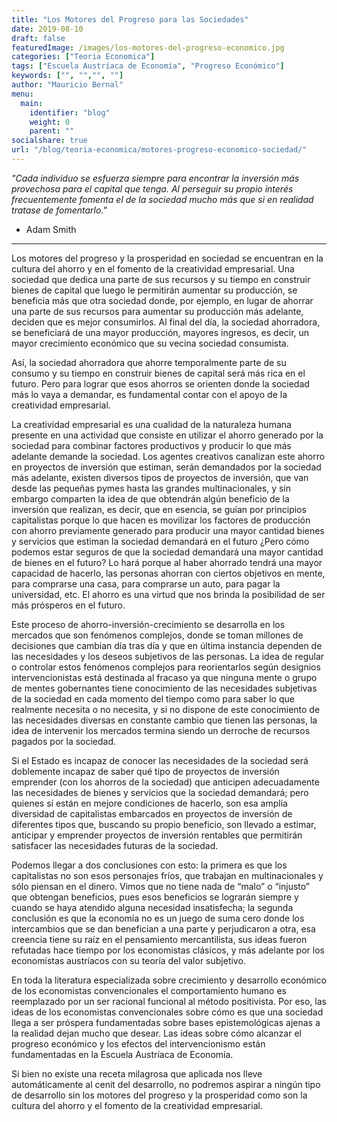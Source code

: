 ```yaml
---
title: "Los Motores del Progreso para las Sociedades"
date: 2019-08-10
draft: false
featuredImage: /images/los-motores-del-progreso-economico.jpg
categories: ["Teoria Economica"]
tags: ["Escuela Austríaca de Economía", "Progreso Económico"]
keywords: ["", "","", ""]
author: "Mauricio Bernal"
menu:
  main:
    identifier: "blog"
    weight: 0 
    parent: ""
socialshare: true
url: "/blog/teoria-economica/motores-progreso-economico-sociedad/"
---
```

*"Cada individuo se esfuerza siempre para encontrar la inversión más provechosa para el capital que tenga. Al perseguir su propio interés frecuentemente fomenta el de la sociedad mucho más que si en realidad tratase de fomentarlo."* 

- Adam Smith

---

Los motores del progreso y la prosperidad en sociedad se encuentran en la cultura del ahorro y en el fomento de la creatividad empresarial. Una sociedad que dedica una parte de sus recursos y su tiempo en construir bienes de capital que luego le permitirán aumentar su producción, se beneficia más que otra sociedad donde, por ejemplo, en lugar de ahorrar una parte de sus recursos para aumentar su producción más adelante, deciden que es mejor consumirlos. Al final del día, la sociedad ahorradora, se beneficiará de una mayor producción, mayores ingresos, es decir, un mayor crecimiento económico que su vecina sociedad consumista.

Así, la sociedad ahorradora que ahorre temporalmente parte de su consumo y su tiempo en construir bienes de capital será más rica en el futuro. Pero para lograr que esos ahorros se orienten donde la sociedad más lo vaya a demandar, es fundamental contar con el apoyo de la creatividad empresarial.

La creatividad empresarial es una cualidad de la naturaleza humana presente en una actividad que consiste en utilizar el ahorro generado por la sociedad para combinar factores productivos y producir lo que más adelante demande la sociedad. Los agentes creativos canalizan este ahorro en proyectos de inversión que estiman, serán demandados por la sociedad más adelante, existen diversos tipos de proyectos de inversión, que van desde las pequeñas pymes hasta las grandes multinacionales, y sin embargo comparten la idea de que obtendrán algún beneficio de la inversión que realizan, es decir, que en esencia, se guían por principios capitalistas porque lo que hacen es movilizar los factores de producción con ahorro previamente generado para producir una mayor cantidad bienes y servicios que estiman la sociedad demandará en el futuro ¿Pero cómo podemos estar seguros de que la sociedad demandará una mayor cantidad de bienes en el futuro? Lo hará porque al haber ahorrado tendrá una mayor capacidad de hacerlo, las personas ahorran con ciertos objetivos en mente, para comprarse una casa, para comprarse un auto, para pagar la universidad, etc. El ahorro es una virtud que nos brinda la posibilidad de ser más prósperos en el futuro.

Este proceso de ahorro-inversión-crecimiento se desarrolla en los mercados que son fenómenos complejos, donde se toman millones de decisiones que cambian día tras día y que en última instancia dependen de las necesidades y los deseos subjetivos de las personas. La idea de regular o controlar estos fenómenos complejos para reorientarlos según designios intervencionistas está destinada al fracaso ya que ninguna mente o grupo de mentes gobernantes tiene conocimiento de las necesidades subjetivas de la sociedad en cada momento del tiempo como para  saber lo que realmente necesita o no necesita, y si no dispone de este conocimiento de las necesidades diversas en constante cambio que tienen las personas, la idea de intervenir los mercados termina siendo un derroche de recursos pagados por la sociedad.

Si el Estado es incapaz de conocer las necesidades de la sociedad será doblemente incapaz de saber qué tipo de proyectos de inversión emprender (con los ahorros de la sociedad) que anticipen adecuadamente las necesidades de bienes y servicios que la sociedad demandará; pero quienes sí están en mejore condiciones de hacerlo, son esa amplia diversidad de capitalistas embarcados en proyectos de inversión de diferentes tipos que, buscando su propio beneficio, son llevado a estimar, anticipar y emprender proyectos de inversión rentables que permitirán satisfacer las necesidades futuras de la sociedad.

Podemos llegar a dos conclusiones con esto: la primera es que los capitalistas no son esos personajes fríos, que trabajan en multinacionales y sólo piensan en el dinero. Vimos que no tiene nada de “malo” o “injusto” que obtengan beneficios, pues esos beneficios se lograrán siempre y cuando se haya atendido alguna necesidad insatisfecha; la segunda conclusión es que la economía no es un juego de suma cero donde los intercambios que se dan benefician a una parte y perjudicaron a otra, esa creencia tiene su raíz en el pensamiento mercantilista, sus ideas fueron refutadas hace tiempo por los economistas clásicos, y más adelante por los economistas austríacos con su teoría del valor subjetivo.

En toda la literatura especializada sobre crecimiento y desarrollo económico de los economistas convencionales el comportamiento humano es reemplazado por un ser racional funcional al método positivista. Por eso, las ideas de los economistas convencionales sobre cómo es que una sociedad llega a ser próspera fundamentadas sobre bases epistemológicas ajenas a la realidad dejan mucho que desear. Las ideas sobre cómo alcanzar el progreso económico y los efectos del intervencionismo están fundamentadas en la Escuela Austríaca de Economía.

Si bien no existe una receta milagrosa que aplicada nos lleve automáticamente al cenit del desarrollo, no podremos aspirar a ningún tipo de desarrollo sin los motores del progreso y la prosperidad como son la cultura del ahorro y el fomento de la creatividad empresarial.
